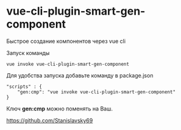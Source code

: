 # vue-cli-plugin-smart-gen-component
Быстрое создание компонентов через vue cli


Запуск команды
````
vue invoke vue-cli-plugin-smart-gen-component
````

Для удобства запуска добавьте команду в package.json
````
"scripts" : {
    "gen:cmp": "vue invoke vue-cli-plugin-smart-gen-component"
}
````
Ключ **gen:cmp** можно поменять на Ваш.

https://github.com/Stanislavsky69
